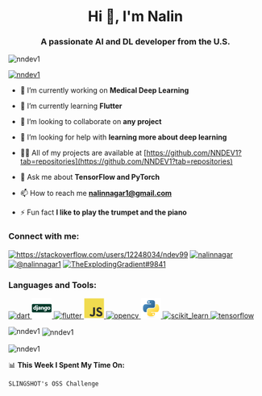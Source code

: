 <h1 align="center">Hi 👋, I'm Nalin</h1>
<h3 align="center">A passionate AI and DL developer from the U.S.</h3>

<p align="left"> <img src="https://komarev.com/ghpvc/?username=nndev1&label=Profile%20views&color=0e75b6&style=flat" alt="nndev1" /> </p>

<p align="left"> <a href="https://github.com/ryo-ma/github-profile-trophy"><img src="https://github-profile-trophy.vercel.app/?username=nndev1" alt="nndev1" /></a> </p>

- 🔭 I’m currently working on **Medical Deep Learning**

- 🌱 I’m currently learning **Flutter**

- 👯 I’m looking to collaborate on **any project**

- 🤝 I’m looking for help with **learning more about deep learning**

- 👨‍💻 All of my projects are available at [https://github.com/NNDEV1?tab=repositories](https://github.com/NNDEV1?tab=repositories)

- 💬 Ask me about **TensorFlow and PyTorch**

- 📫 How to reach me **nalinnagar1@gmail.com**

- ⚡ Fun fact **I like to play the trumpet and the piano**

<h3 align="left">Connect with me:</h3>
<p align="left">
<a href="https://stackoverflow.com/users/https://stackoverflow.com/users/12248034/ndev99" target="blank"><img align="center" src="https://cdn.jsdelivr.net/npm/simple-icons@3.0.1/icons/stackoverflow.svg" alt="https://stackoverflow.com/users/12248034/ndev99" height="30" width="40" /></a>
<a href="https://kaggle.com/nalinnagar" target="blank"><img align="center" src="https://cdn.jsdelivr.net/npm/simple-icons@3.0.1/icons/kaggle.svg" alt="nalinnagar" height="30" width="40" /></a>
<a href="https://medium.com/@nalinnagar1" target="blank"><img align="center" src="https://cdn.jsdelivr.net/npm/simple-icons@3.0.1/icons/medium.svg" alt="@nalinnagar1" height="30" width="40" /></a>
<a href="https://discord.gg/TheExplodingGradient#9841" target="blank"><img align="center" src="https://cdn.jsdelivr.net/npm/simple-icons@3.0.1/icons/discord.svg" alt="TheExplodingGradient#9841" height="30" width="40" /></a>
</p>

<h3 align="left">Languages and Tools:</h3>
<p align="left"> <a href="https://dart.dev" target="_blank"> <img src="https://www.vectorlogo.zone/logos/dartlang/dartlang-icon.svg" alt="dart" width="40" height="40"/> </a> <a href="https://www.djangoproject.com/" target="_blank"> <img src="https://raw.githubusercontent.com/devicons/devicon/master/icons/django/django-original.svg" alt="django" width="40" height="40"/> </a> <a href="https://flutter.dev" target="_blank"> <img src="https://www.vectorlogo.zone/logos/flutterio/flutterio-icon.svg" alt="flutter" width="40" height="40"/> </a> <a href="https://developer.mozilla.org/en-US/docs/Web/JavaScript" target="_blank"> <img src="https://raw.githubusercontent.com/devicons/devicon/master/icons/javascript/javascript-original.svg" alt="javascript" width="40" height="40"/> </a> <a href="https://opencv.org/" target="_blank"> <img src="https://www.vectorlogo.zone/logos/opencv/opencv-icon.svg" alt="opencv" width="40" height="40"/> </a> <a href="https://www.python.org" target="_blank"> <img src="https://raw.githubusercontent.com/devicons/devicon/master/icons/python/python-original.svg" alt="python" width="40" height="40"/> </a> <a href="https://scikit-learn.org/" target="_blank"> <img src="https://upload.wikimedia.org/wikipedia/commons/0/05/Scikit_learn_logo_small.svg" alt="scikit_learn" width="40" height="40"/> </a> <a href="https://www.tensorflow.org" target="_blank"> <img src="https://www.vectorlogo.zone/logos/tensorflow/tensorflow-icon.svg" alt="tensorflow" width="40" height="40"/> </a> </p>

<p><img align="left" src="https://github-readme-stats.vercel.app/api/top-langs?username=nndev1&show_icons=true&locale=en&layout=compact" alt="nndev1" /></p>

<p>&nbsp;<img align="center" src="https://github-readme-stats.vercel.app/api?username=nndev1&show_icons=true&locale=en" alt="nndev1" /></p>

<p><img align="center" src="https://github-readme-streak-stats.herokuapp.com/?user=nndev1&" alt="nndev1" /></p>

📊 **This Week I Spent My Time On:**
<!--START_SECTION:waka-->
```text
SLINGSHOT's OSS Challenge
```
<!--END_SECTION:waka-->
